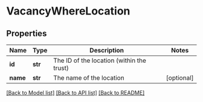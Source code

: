 # VacancyWhereLocation

## Properties
Name | Type | Description | Notes
------------ | ------------- | ------------- | -------------
**id** | **str** | The ID of the location (within the trust) | 
**name** | **str** | The name of the location | [optional] 

[[Back to Model list]](../README.md#documentation-for-models) [[Back to API list]](../README.md#documentation-for-api-endpoints) [[Back to README]](../README.md)


